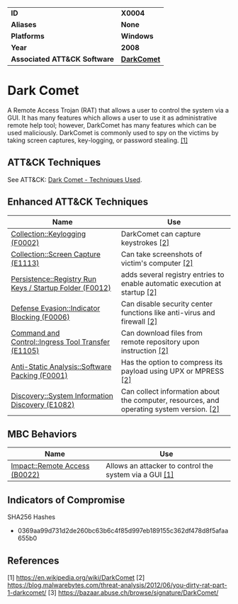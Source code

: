 
<table>
<tr>
<td><b>ID</b></td>
<td><b>X0004</b></td>
</tr>
<tr>
<td><b>Aliases</b></td>
<td><b>None</b></td>
</tr>
<tr>
<td><b>Platforms</b></td>
<td><b>Windows</b></td>
</tr>
<tr>
<td><b>Year</b></td>
<td><b>2008</b></td>
</tr>
<tr>
<td><b>Associated ATT&CK Software</b></td>
<td><b><a href="https://attack.mitre.org/software/S0334/">DarkComet</a></b></td>
</tr>
</table>


# Dark Comet

A Remote Access Trojan (RAT) that allows a user to control the system via a GUI. It has many features which allows a user to use it as administrative remote help tool; however, DarkComet has many features which can be used maliciously. DarkComet is commonly used to spy on the victims by taking screen captures, key-logging, or password stealing. [[1]](#1)

## ATT&CK Techniques

See ATT&CK: [Dark Comet - Techniques Used](https://attack.mitre.org/software/S0334/).

## Enhanced ATT&CK Techniques

|Name|Use|
|---|---|
|[Collection::Keylogging (F0002)](../collection/keylogging.md)|DarkComet can capture keystrokes [[2]](#2)|
|[Collection::Screen Capture (E1113)](../collection/screen-capture.md)|Can take screenshots of victim's computer [[2]](#2)|
|[Persistence::Registry Run Keys / Startup Folder (F0012)](../persistence/registry-run-keys-startup-folder.md)|adds several registry entries to enable automatic execution at startup  [[2]](#2)|
|[Defense Evasion::Indicator Blocking (F0006)](../defense-evasion/indicator-blocking.md)|Can disable security center functions like anti-virus and firewall [[2]](#2)|
|[Command and Control::Ingress Tool Transfer (E1105)](../command-and-control/ingress-tool-transfer.md)|Can download files from remote repository upon instruction  [[2]](#2)|
|[Anti-Static Analysis::Software Packing (F0001)](../anti-static-analysis/software-packing.md)|Has the option to compress its payload using UPX or MPRESS  [[2]](#2)|
|[Discovery::System Information Discovery (E1082)](../discovery/system-information-discovery.md)|Can collect information about the computer, resources, and operating system version.  [[2]](#2)|


## MBC Behaviors

|Name|Use|
|---|---|
|[Impact::Remote Access (B0022)](../impact/remote-access.md)|Allows an attacker to control the system via a GUI  [[1]](#1)|

## Indicators of Compromise

SHA256 Hashes
- 0369aa99d731d2de260bc63b6c4f85d997eb189155c362df478d8f5afaa655b0

## References

<a name="1">[1]</a> https://en.wikipedia.org/wiki/DarkComet
<a name="2">[2]</a> https://blog.malwarebytes.com/threat-analysis/2012/06/you-dirty-rat-part-1-darkcomet/
<a name="3">[3]</a> https://bazaar.abuse.ch/browse/signature/DarkComet/